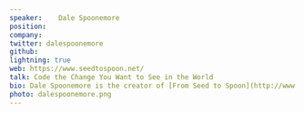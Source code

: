 ```yaml
---
speaker:	Dale Spoonemore
position:
company:
twitter: dalespoonemore
github:
lightning: true
web: https://www.seedtospoon.net/
talk: Code the Change You Want to See in the World
bio: Dale Spoonemore is the creator of [From Seed to Spoon](http://www.seedtospoon.net), an iOS & Android mobile app that helps people grow food and manage pests in their garden. He's a member of the Surgical Care Affiliates software development team and lives in Oklahoma City with his wife and 4 children.
photo: dalespoonemore.png
---
```

